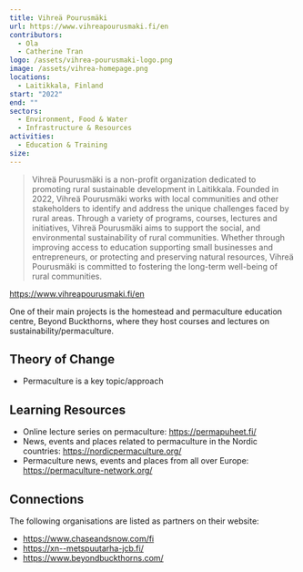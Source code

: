 ```yaml
---
title: Vihreä Pourusmäki
url: https://www.vihreapourusmaki.fi/en
contributors:
  - Ola
  - Catherine Tran
logo: /assets/vihrea-pourusmaki-logo.png
image: /assets/vihrea-homepage.png
locations:
  - Laitikkala, Finland
start: "2022"
end: ""
sectors:
  - Environment, Food & Water
  - Infrastructure & Resources
activities:
  - Education & Training
size:
---
```

> Vihreä Pourusmäki is a non-profit organization dedicated to promoting rural sustainable development in Laitikkala. Founded in 2022, Vihreä Pourusmäki works with local communities and other stakeholders to identify and address the unique challenges faced by rural areas. Through a variety of programs, courses, lectures and initiatives, Vihreä Pourusmäki aims to support the social, and environmental sustainability of rural communities. Whether through improving access to education supporting small businesses and entrepreneurs, or protecting and preserving natural resources, Vihreä Pourusmäki is committed to fostering the long-term well-being of rural communities.

https://www.vihreapourusmaki.fi/en

One of their main projects is the homestead and permaculture education centre, Beyond Buckthorns, where they host courses and lectures on sustainability/permaculture. 

## Theory of Change

- Permaculture is a key topic/approach

## Learning Resources

- Online lecture series on permaculture: https://permapuheet.fi/
- News, events and places related to permaculture in the Nordic countries: https://nordicpermaculture.org/
- Permaculture news, events and places from all over Europe: https://permaculture-network.org/

## Connections

The following organisations are listed as partners on their website:
- https://www.chaseandsnow.com/fi
- https://xn--metspuutarha-jcb.fi/
- https://www.beyondbuckthorns.com/